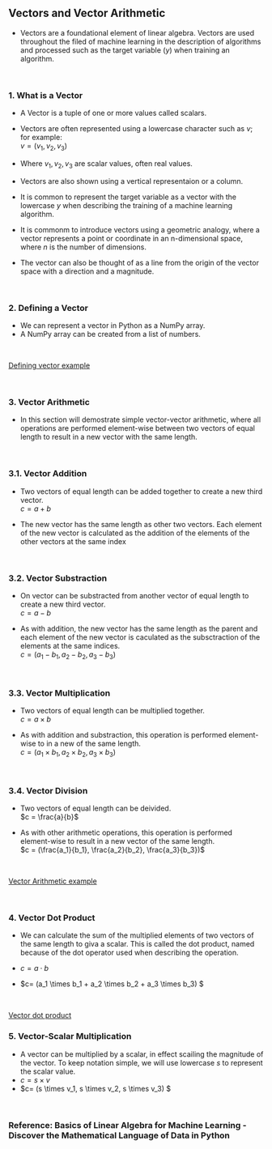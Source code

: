 ## Vectors and Vector Arithmetic
* Vectors are a foundational element of linear algebra. Vectors are used throughout the filed of machine learning in the description of algorithms and processed such as the target variable ($y$) when training an algorithm.

</br>

### 1. What is a Vector
* A Vector is a tuple of one or more values called scalars.
* Vectors are often represented using a lowercase character such as $v$; for example:
<br>$v = (v_1, v_2, v_3)$

* Where $v_1, v_2, v_3$ are scalar values, often real values.
* Vectors are also shown using a vertical representaion or a column.
* It is common to represent the target variable as a vector with the lowercase $y$ when describing the training of a machine learning algorithm.
* It is commonm to introduce vectors using a geometric analogy, where a vector represents a point or coordinate in an n-dimensional space, where $n$ is the number of dimensions.
* The vector can also be thought of as a line from the origin of the vector space with a direction and a magnitude.

</br>

### 2. Defining a Vector
* We can represent a vector in Python as a NumPy array.
* A NumPy array can be created from a list of numbers.

</br>

[Defining vector example](./defining_vector.py)

</br>

### 3. Vector Arithmetic
* In this section will demostrate simple vector-vector arithmetic, where all operations are performed element-wise between two vectors of equal length to result in a new vector with the same length.

</br>

### 3.1. Vector Addition
* Two vectors of equal length can be added together to create a new third vector.
<br>$c = a + b$

* The new vector has the same length as other two vectors. Each element of the new vector is calculated as the addition of the elements of the other vectors at the same index

</br>

### 3.2. Vector Substraction
* On vector can be substracted from another vector of equal length to create a new third vector.
<br>$c = a - b$

* As with addition, the new vector has the same length as the parent and each element of the new vector is caculated as the subsctraction of the elements at the same indices.
<br>$c = (a_1 - b_1, a_2 - b_2, a_3 - b_3)$

</br>

### 3.3. Vector Multiplication
* Two vectors of equal length can be multiplied together.
<br>$c = a \times b$

* As with addition and substraction, this operation is performed element-wise to in a new of the same length.
<br>$c = (a_1 \times b_1, a_2 \times b_2, a_3 \times b_3)$

</br>

### 3.4. Vector Division
* Two vectors of equal length can be deivided.
<br> $c = \frac{a}{b}$

* As with other arithmetic operations, this operation is performed element-wise to result in a new vector of the same length.
<br>$c = (\frac{a_1}{b_1}, \frac{a_2}{b_2}, \frac{a_3}{b_3})$

</br>

[Vector Arithmetic example](./vector_arthmetic.py)

</br>

### 4. Vector Dot Product
* We can calculate the sum of the multiplied elements of two vectors of the same length to giva a scalar. This is called the dot product, named because of the dot operator used when describing the operation.

* $c = a \cdot b$
* $c= (a_1 \times b_1 + a_2 \times b_2 + a_3 \times b_3) $

</br>

[Vector dot product](./vector_dot_product.py)

### 5. Vector-Scalar Multiplication
* A vector can be multiplied by a scalar, in effect scailing the magnitude of the vector. To keep notation simple, we will use lowercase $s$ to represent the scalar value.
* $c = s \times v$
* $c= (s \times v_1, s \times v_2, s \times v_3) $

</br>

### Reference: Basics of Linear Algebra for Machine Learning - Discover the Mathematical Language of Data in Python